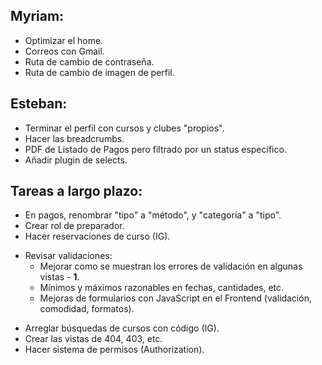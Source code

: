 ## Myriam:

- Optimizar el home.
- Correos con Gmail.
- Ruta de cambio de contraseña.
- Ruta de cambio de imagen de perfil.

## Esteban:
 
- Terminar el perfil con cursos y clubes "propios".
- Hacer las breadcrumbs.
- PDF de Listado de Pagos pero filtrado por un status específico.
- Añadir plugin de selects.

## Tareas a largo plazo:

- En pagos, renombrar "tipo" a "método", y "categoría" a "tipo".
- Crear rol de preparador.
- Hacer reservaciones de curso (IG).
* Revisar validaciones:
  - Mejorar como se muestran los errores de validación en algunas vistas - **1**.
  - Mínimos y máximos razonables en fechas, cantidades, etc.
  - Mejoras de formularios con JavaScript en el Frontend (validación, comodidad, formatos).
- Arreglar búsquedas de cursos con código (IG).
- Crear las vistas de 404, 403, etc.
- Hacer sistema de permisos (Authorization).
